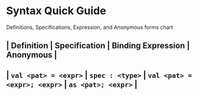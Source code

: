 # Syntax Quick Guide

Definitions, Specifications, Expression, and Anonymous forms chart

| Definition | Specification | Binding Expression | Anonymous |
---
| `val <pat> = <expr>` | `spec : <type>` | `val <pat> = <expr>; <expr>` | `as <pat>; <expr>` |
---
